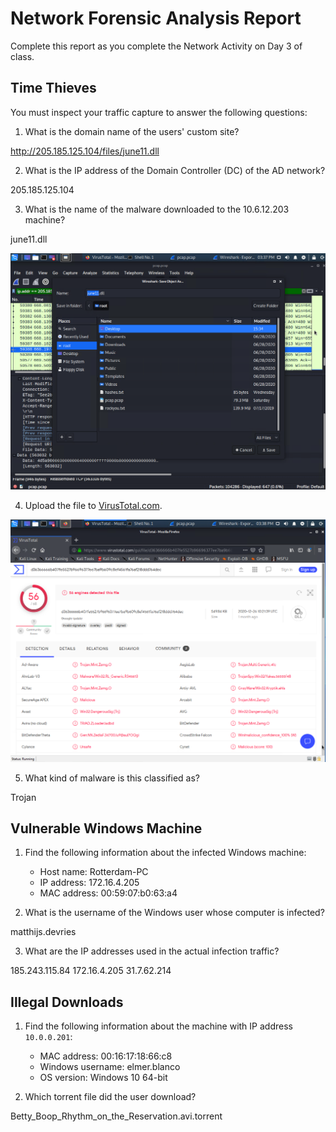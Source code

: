 # Network Forensic Analysis Report

Complete this report as you complete the Network Activity on Day 3 of class.

## Time Thieves 
You must inspect your traffic capture to answer the following questions:

1. What is the domain name of the users' custom site? 

http://205.185.125.104/files/june11.dll

2. What is the IP address of the Domain Controller (DC) of the AD network? 

205.185.125.104

3. What is the name of the malware downloaded to the 10.6.12.203 machine? 

june11.dll

![](images-day3/export-malware.png)

4. Upload the file to [VirusTotal.com](https://www.virustotal.com/gui/). 

![](images-day3/upload-to-virustotal.png)

5. What kind of malware is this classified as? 

Trojan

## Vulnerable Windows Machine

1. Find the following information about the infected Windows machine:
    - Host name: Rotterdam-PC
    - IP address: 172.16.4.205
    - MAC address: 00:59:07:b0:63:a4
    
2. What is the username of the Windows user whose computer is infected?

matthijs.devries

3. What are the IP addresses used in the actual infection traffic?

185.243.115.84 
172.16.4.205
31.7.62.214

## Illegal Downloads

1. Find the following information about the machine with IP address `10.0.0.201`:
    - MAC address: 00:16:17:18:66:c8
    - Windows username: elmer.blanco
    - OS version: Windows 10 64-bit

2. Which torrent file did the user download?

Betty_Boop_Rhythm_on_the_Reservation.avi.torrent